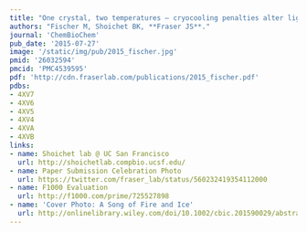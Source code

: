 ```yaml
---
title: "One crystal, two temperatures – cryocooling penalties alter ligand binding to transient protein sites"
authors: "Fischer M, Shoichet BK, **Fraser JS**."
journal: 'ChemBioChem'
pub_date: '2015-07-27'
image: '/static/img/pub/2015_fischer.jpg'
pmid: '26032594'
pmcid: 'PMC4539595'
pdf: 'http://cdn.fraserlab.com/publications/2015_fischer.pdf'
pdbs:
- 4XV7
- 4XV6
- 4XV5
- 4XV4
- 4XVA
- 4XVB
links:
- name: Shoichet lab @ UC San Francisco
  url: http://shoichetlab.compbio.ucsf.edu/
- name: Paper Submission Celebration Photo
  url: https://twitter.com/fraser_lab/status/560232419354112000
- name: F1000 Evaluation
  url: http://f1000.com/prime/725527898
- name: 'Cover Photo: A Song of Fire and Ice'
  url: http://onlinelibrary.wiley.com/doi/10.1002/cbic.201590029/abstract
---
```

